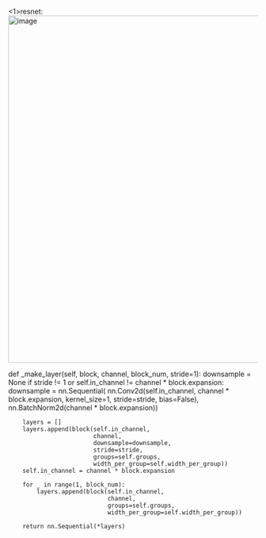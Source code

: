<1>resnet:
<img width="700" alt="image" src="https://user-images.githubusercontent.com/63939745/184646366-a3000d5f-d91b-43d6-b9fe-dc11e73caa97.png">

def _make_layer(self, block, channel, block_num, stride=1):
        downsample = None
        if stride != 1 or self.in_channel != channel * block.expansion:
            downsample = nn.Sequential(
                nn.Conv2d(self.in_channel, channel * block.expansion, kernel_size=1, stride=stride, bias=False),
                nn.BatchNorm2d(channel * block.expansion))

        layers = []
        layers.append(block(self.in_channel,
                            channel,
                            downsample=downsample,
                            stride=stride,
                            groups=self.groups,
                            width_per_group=self.width_per_group))
        self.in_channel = channel * block.expansion

        for _ in range(1, block_num):
            layers.append(block(self.in_channel,
                                channel,
                                groups=self.groups,
                                width_per_group=self.width_per_group))

        return nn.Sequential(*layers)
